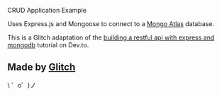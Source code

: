 CRUD Application Example

Uses Express.js and Mongoose to connect to a [Mongo Atlas](https://www.mongodb.com/cloud/atlas) database.

This is a Glitch adaptation of the [building a restful api with express and mongodb](https://dev.to/aurelkurtula/building-a-restful-api-with-express-and-mongodb--3mmh) tutorial on Dev.to.

Made by [Glitch](https://glitch.com/)
-------------------

\ ゜o゜)ノ
